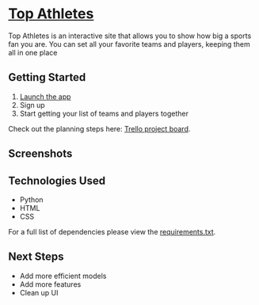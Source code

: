# [Top Athletes](https://topathletes.herokuapp.com/)

Top Athletes is an interactive site that allows you to show how big a sports fan you are. You can set all your favorite teams and players, keeping them all in one place




## Getting Started

1. [Launch the app](https://topathletes.herokuapp.com/)
2. Sign up
3. Start getting your list of teams and players together

Check out the planning steps here:
[Trello project board](https://trello.com/b/MzMYoPZ0/top-athletes).


## Screenshots

<!-- ![Checklist iPhone](src/assets/images/README/products_screenshots/checklist-iphone.png)
![Trip iPhone](src/assets/images/README/products_screenshots/trip-iphone.png)
![Home iPad](src/assets/images/README/products_screenshots/home-ipad.png)
![Trips iPad](src/assets/images/README/products_screenshots/trips-ipad.png) -->

## Technologies Used

- Python
- HTML
- CSS

For a full list of dependencies please view the [requirements.txt](https://github.com/yoni1994/topathletes/blob/main/requirements.txt).

## Next Steps

- Add more efficient models
- Add more features
- Clean up UI

